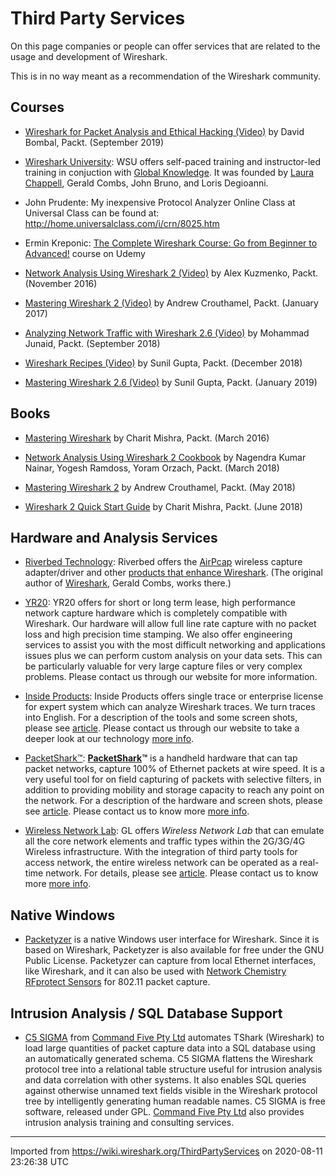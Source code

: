 # Third Party Services

On this page companies or people can offer services that are related to the usage and development of Wireshark.

This is in no way meant as a recommendation of the Wireshark community.

## Courses

  - [Wireshark for Packet Analysis and Ethical Hacking (Video)](https://www.packtpub.com/cloud-networking/wireshark-for-packet-analysis-and-ethical-hacking-video) by David Bombal, Packt. (September 2019)

  - [Wireshark University](http://www.wiresharku.com): WSU offers self-paced training and instructor-led training in conjuction with [Global Knowledge](http://www.globalknowledge.com/). It was founded by [Laura Chappell](http://www.packet-level.com), Gerald Combs, John Bruno, and Loris Degioanni.

  - John Prudente: My inexpensive Protocol Analyzer Online Class at Universal Class can be found at: <http://home.universalclass.com/i/crn/8025.htm>

  - Ermin Kreponic: [The Complete Wireshark Course: Go from Beginner to Advanced\!](https://www.udemy.com/wireshark/) course on Udemy

  - [Network Analysis Using Wireshark 2 (Video)](https://www.packtpub.com/networking-and-servers/network-analysis-using-wireshark-2-video) by Alex Kuzmenko, Packt. (November 2016)

  - [Mastering Wireshark 2 (Video)](https://www.packtpub.com/networking-and-servers/mastering-wireshark-2-video) by Andrew Crouthamel, Packt. (January 2017)

  - [Analyzing Network Traffic with Wireshark 2.6 (Video)](https://www.packtpub.com/networking-and-servers/analyzing-network-traffic-wireshark-26-video) by Mohammad Junaid, Packt. (September 2018)

  - [Wireshark Recipes (Video)](https://www.packtpub.com/networking-and-servers/wireshark-recipes-video) by Sunil Gupta, Packt. (December 2018)

  - [Mastering Wireshark 2.6 (Video)](https://www.packtpub.com/networking-and-servers/mastering-wireshark-26-video) by Sunil Gupta, Packt. (January 2019)

## Books

  - [Mastering Wireshark](https://www.packtpub.com/networking-and-servers/mastering-wireshark) by Charit Mishra, Packt. (March 2016)

  - [Network Analysis Using Wireshark 2 Cookbook](https://www.packtpub.com/networking-and-servers/network-analysis-using-wireshark-2-cookbook-second-edition) by Nagendra Kumar Nainar, Yogesh Ramdoss, Yoram Orzach, Packt. (March 2018)

  - [Mastering Wireshark 2](https://www.packtpub.com/networking-and-servers/mastering-wireshark-2) by Andrew Crouthamel, Packt. (May 2018)

  - [Wireshark 2 Quick Start Guide](https://www.packtpub.com/networking-and-servers/wireshark-2-quick-start-guide) by Charit Mishra, Packt. (June 2018)

## Hardware and Analysis Services

  - [Riverbed Technology](http://www.riverbed.com): Riverbed offers the [AirPcap](http://www.riverbed.com/us/products/cascade/airpcap.php) wireless capture adapter/driver and other [products that enhance Wireshark](http://www.riverbed.com/us/products/cascade/). (The original author of [Wireshark](http://www.wireshark.org), Gerald Combs, works there.)

  - [YR20](http://www.yr20.com): YR20 offers for short or long term lease, high performance network capture hardware which is completely compatible with Wireshark. Our hardware will allow full line rate capture with no packet loss and high precision time stamping. We also offer engineering services to assist you with the most difficult networking and applications issues plus we can perform custom analysis on your data sets. This can be particularly valuable for very large capture files or very complex problems. Please contact us through our website for more information.

  - [Inside Products](http://www.insidethestack.com): Inside Products offers single trace or enterprise license for expert system which can analyze Wireshark traces. We turn traces into English. For a description of the tools and some screen shots, please see [article](http://www.lovemytool.com/blog/2011/11/diagnostics-for-tomorrow-today-by-nalini-elkins.html). Please contact us through our website to take a deeper look at our technology [more info](http://www.insidethestack.com/netregister.html).

  - [PacketShark™](http://www.gl.com/packetshark-handheld-gigabit-ethernet-tester.html): **[PacketShark](/PacketShark)™** is a handheld hardware that can tap packet networks, capture 100% of Ethernet packets at wire speed. It is a very useful tool for on field capturing of packets with selective filters, in addition to providing mobility and storage capacity to reach any point on the network. For a description of the hardware and screen shots, please see [article](http://www.gl.com/packetshark-handheld-gigabit-ethernet-tester.html). Please contact us to know more [more info](http://www.gl.com/inforequestform.php?ref=wikiwireshark).

  - [Wireless Network Lab](http://www.gl.com/telecom-test-solutions/2g-3g-4g-network-lab.html): GL offers *Wireless Network Lab* that can emulate all the core network elements and traffic types within the 2G/3G/4G Wireless infrastructure. With the integration of third party tools for access network, the entire wireless network can be operated as a real-time network. For details, please see [article](http://www.gl.com/telecom-test-solutions/2g-3g-4g-network-lab.html). Please contact us to know more [more info](http://www.gl.com/inforequestform.php?ref=wikiwireshark-wirelesslab).

## Native Windows

  - [Packetyzer](https://sourceforge.net/p/packetyzer/wiki/Home/) is a native Windows user interface for Wireshark. Since it is based on Wireshark, Packetyzer is also available for free under the GNU Public License. Packetyzer can capture from local Ethernet interfaces, like Wireshark, and it can also be used with [Network Chemistry](http://www.networkchemistry.com) [RFprotect Sensors](http://www.networkchemistry.com/solutions/package1.php) for 802.11 packet capture.

## Intrusion Analysis / SQL Database Support

  - [C5 SIGMA](http://www.commandfive.com/downloads.html) from [Command Five Pty Ltd](http://www.commandfive.com/) automates TShark (Wireshark) to load large quantities of packet capture data into a SQL database using an automatically generated schema. C5 SIGMA flattens the Wireshark protocol tree into a relational table structure useful for intrusion analysis and data correlation with other systems. It also enables SQL queries against otherwise unnamed text fields visible in the Wireshark protocol tree by intelligently generating human readable names. C5 SIGMA is free software, released under GPL. [Command Five Pty Ltd](http://www.commandfive.com/) also provides intrusion analysis training and consulting services.

---

Imported from https://wiki.wireshark.org/ThirdPartyServices on 2020-08-11 23:26:38 UTC
